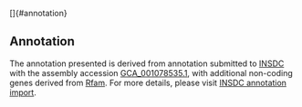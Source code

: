 []{#annotation}

Annotation
----------

The annotation presented is derived from annotation submitted to
[INSDC](http://www.insdc.org) with the assembly accession
[GCA\_001078535.1](http://www.ebi.ac.uk/ena/data/view/GCA_001078535.1),
with additional non-coding genes derived from
[Rfam](http://rfam.xfam.org/). For more details, please visit [INSDC
annotation
import](http://ensemblgenomes.org/info/data/insdc_annotation).
